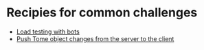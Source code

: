 # Recipies for common challenges

* [Load testing with bots](./LoadTestingWithBots.md)
* [Push Tome object changes from the server to the client](./PushTomeObjectChanges.md)
